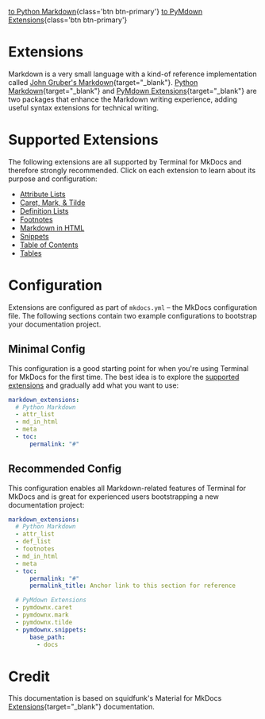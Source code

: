 [to Python Markdown](python-markdown.md){class='btn btn-primary'}  [to PyMdown Extensions](py-mdown-extensions.md){class='btn btn-primary'}

# Extensions

Markdown is a very small language with a kind-of reference implementation called
[John Gruber's Markdown]{target="_blank"}. [Python Markdown]{target="_blank"} and [PyMdown Extensions]{target="_blank"} are two packages that enhance the Markdown writing experience, adding useful syntax extensions for technical writing.

  [John Gruber's Markdown]: https://daringfireball.net/projects/markdown/
  [Python Markdown]: https://python-markdown.github.io/extensions/
  [PyMdown Extensions]: https://facelessuser.github.io/pymdown-extensions/

# Supported Extensions

The following extensions are all supported by Terminal for MkDocs and therefore 
strongly recommended. Click on each extension to learn about its purpose and
configuration:

<!-- - [Abbreviations]
- [Admonition]
- [Arithmatex] -->
<!-- - [BetterEm]
- [Critic] -->
<!-- - [Details]
- [Emoji] -->
<!-- - [Highlight]
- [Keys] -->
<!-- - [SmartSymbols]
- [SuperFences]
- [Tabbed] -->
<!-- - [Tasklist] -->


<div markdown>

- [Attribute Lists]
- [Caret, Mark, & Tilde]
- [Definition Lists]
- [Footnotes]
- [Markdown in HTML]
- [Snippets]
- [Table of Contents]
- [Tables]
  
</div>


  [Attribute Lists]: python-markdown.md#attribute-lists
  [Caret, Mark, & Tilde]: py-mdown-extensions.md#caret-mark-tilde
  [Definition Lists]: python-markdown.md#definition-lists
  [Footnotes]: python-markdown.md#footnotes
  [Markdown in HTML]: python-markdown.md#markdown-in-html
  [Snippets]: py-mdown-extensions.md#snippets
  [Table of Contents]: python-markdown.md#table-of-contents
  [Tables]: python-markdown.md#tables


# Configuration

Extensions are configured as part of `mkdocs.yml` – the MkDocs configuration
file. The following sections contain two example configurations to bootstrap
your documentation project.

## Minimal Config

This configuration is a good starting point for when you're using Terminal for 
MkDocs for the first time. The best idea is to explore the [supported extensions](#supported-extensions) and gradually add what you want to use:

``` yaml
markdown_extensions:
  # Python Markdown  
  - attr_list
  - md_in_html
  - meta
  - toc:
      permalink: "#"
```

## Recommended Config

This configuration enables all Markdown-related features of Terminal for MkDocs
and is great for experienced users bootstrapping a new documentation project:

``` yaml
markdown_extensions:
  # Python Markdown  
  - attr_list
  - def_list
  - footnotes
  - md_in_html
  - meta
  - toc:
      permalink: "#"
      permalink_title: Anchor link to this section for reference

  # PyMdown Extensions
  - pymdownx.caret
  - pymdownx.mark
  - pymdownx.tilde
  - pymdownx.snippets:
      base_path: 
        - docs
```

# Credit
This documentation is based on squidfunk's Material for MkDocs [Extensions](https://squidfunk.github.io/mkdocs-material/setup/extensions/){target="_blank"} documentation.
